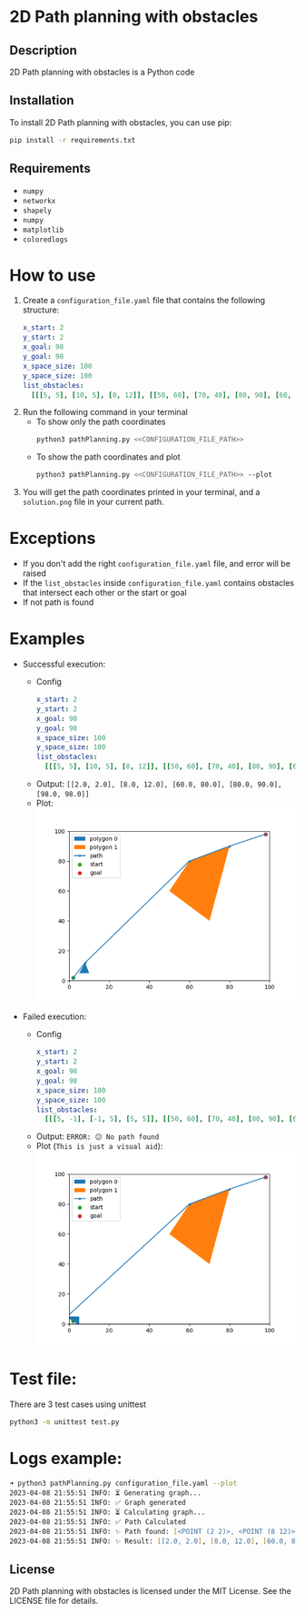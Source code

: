 # 2D Path planning with obstacles

## Description

2D Path planning with obstacles is a Python code

## Installation

To install 2D Path planning with obstacles, you can use pip:

```zsh
pip install -r requirements.txt
```

## Requirements

- `numpy`
- `networkx`
- `shapely`
- `numpy`
- `matplotlib`
- `coloredlogs`

# How to use

1. Create a `configuration_file.yaml` file that contains the following structure:
   ```yaml
   x_start: 2
   y_start: 2
   x_goal: 98
   y_goal: 98
   x_space_size: 100
   y_space_size: 100
   list_obstacles:
     [[[5, 5], [10, 5], [8, 12]], [[50, 60], [70, 40], [80, 90], [60, 80]]]
   ```
1. Run the following command in your terminal
   - To show only the path coordinates
     ```zsh
     python3 pathPlanning.py <<CONFIGURATION_FILE_PATH>>
     ```
   - To show the path coordinates and plot
     ```zsh
     python3 pathPlanning.py <<CONFIGURATION_FILE_PATH>> --plot
     ```
1. You will get the path coordinates printed in your terminal, and a `solution.png` file in your current path.

# Exceptions

- If you don't add the right `configuration_file.yaml` file, and error will be raised
- If the `list_obstacles` inside `configuration_file.yaml` contains obstacles that intersect each other or the start or goal
- If not path is found

# Examples

- Successful execution:

  - Config
    ```yaml
    x_start: 2
    y_start: 2
    x_goal: 98
    y_goal: 98
    x_space_size: 100
    y_space_size: 100
    list_obstacles:
      [[[5, 5], [10, 5], [8, 12]], [[50, 60], [70, 40], [80, 90], [60, 80]]]
    ```
  - Output: `[[2.0, 2.0], [8.0, 12.0], [60.0, 80.0], [80.0, 90.0], [98.0, 98.0]]`
  - Plot: ![alt text](imgs/success.png)

- Failed execution:
  - Config
    ```yaml
    x_start: 2
    y_start: 2
    x_goal: 98
    y_goal: 98
    x_space_size: 100
    y_space_size: 100
    list_obstacles:
      [[[5, -1], [-1, 5], [5, 5]], [[50, 60], [70, 40], [80, 90], [60, 80]]]
    ```
  - Output: `ERROR: 😕 No path found`
  - Plot (`This is just a visual aid`): ![alt text](imgs/error.png)

# Test file:

There are 3 test cases using unittest

```zsh
python3 -m unittest test.py
```

# Logs example:

```zsh
➜ python3 pathPlanning.py configuration_file.yaml --plot
2023-04-08 21:55:51 INFO: ⏳ Generating graph...
2023-04-08 21:55:51 INFO: ✅ Graph generated
2023-04-08 21:55:51 INFO: ⏳ Calculating graph...
2023-04-08 21:55:51 INFO: ✅ Path Calculated
2023-04-08 21:55:51 INFO: ✨ Path found: [<POINT (2 2)>, <POINT (8 12)>, <POINT (60 80)>, <POINT (80 90)>, <POINT (98 98)>]
2023-04-08 21:55:51 INFO: ✨ Result: [[2.0, 2.0], [8.0, 12.0], [60.0, 80.0], [80.0, 90.0], [98.0, 98.0]]
```

## License

2D Path planning with obstacles is licensed under the MIT License. See the LICENSE file for details.
